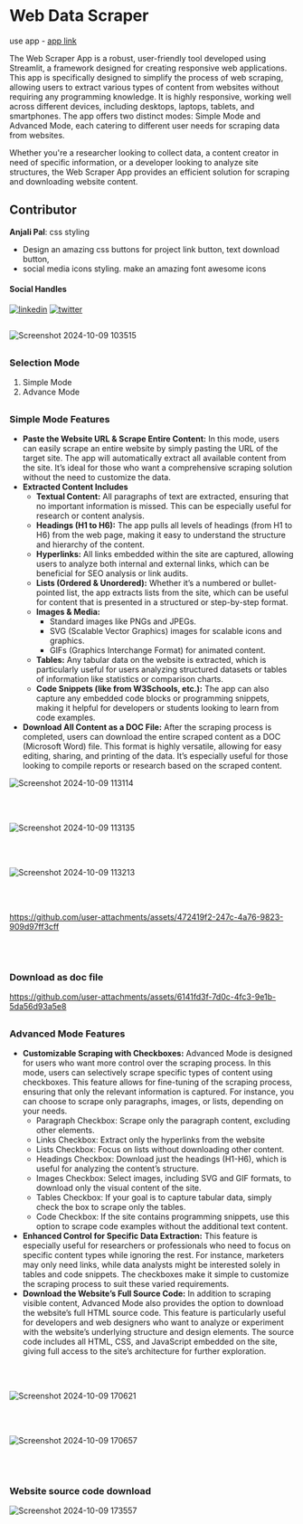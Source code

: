 
# Web Data Scraper

use app - [app link](https://web-data-scraper-ou-minor-project.streamlit.app/)

The Web Scraper App is a robust, user-friendly tool developed using Streamlit, a framework designed for creating responsive web applications. This app is specifically designed to simplify the process of web scraping, allowing users to extract various types of content from websites without requiring any programming knowledge. It is highly responsive, working well across different devices, including desktops, laptops, tablets, and smartphones. The app offers two distinct modes: Simple Mode and Advanced Mode, each catering to different user needs for scraping data from websites.

Whether you're a researcher looking to collect data, a content creator in need of specific information, or a developer looking to analyze site structures, the Web Scraper App provides an efficient solution for scraping and downloading website content.



<h2>Contributor</h2>

**Anjali Pal**: css styling
- Design an amazing css buttons for project link button, text download button,
-  social media icons styling. make an amazing font awesome icons

<h4>Social Handles</h4>

[![linkedin](https://img.shields.io/badge/linkedin-0A66C2?style=for-the-badge&logo=linkedin&logoColor=white)](https://www.linkedin.com/in/anjali-pal-51742a256/) [![twitter](https://img.shields.io/badge/twitter-1DA1F2?style=for-the-badge&logo=twitter&logoColor=white)](https://github.com/anjalipal659)


##

![Screenshot 2024-10-09 103515](https://github.com/user-attachments/assets/fcee3a93-652f-4512-82ba-7ac40ab47423)

##

<h3><b>Selection Mode</b></h3>
    <ol>
        <li>Simple Mode</li>
        <li>Advance Mode</li>
    </ol>
    
##

<h3><b>Simple Mode Features</b></h3>

<ul>
  <li><b>Paste the Website URL & Scrape Entire Content:</b> In this mode, users can easily scrape an entire website by simply pasting the URL of the target site. The app will automatically extract all available content from the site. It’s ideal for those who want a comprehensive scraping solution without the need to customize the data.</li>

  <li>
    <b>Extracted Content Includes</b>
        <ul>
          <li><b>Textual Content:</b> All paragraphs of text are extracted, ensuring that no important information is missed. This can be especially useful for research or content analysis.</li>
          <li><b>Headings (H1 to H6):</b> The app pulls all levels of headings (from H1 to H6) from the web page, making it easy to understand the structure and hierarchy of the content.</li>
          <li><b>Hyperlinks:</b> All links embedded within the site are captured, allowing users to analyze both internal and external links, which can be beneficial for SEO analysis or link audits.</li>
          <li><b>Lists (Ordered & Unordered):</b> Whether it’s a numbered or bullet-pointed list, the app extracts lists from the site, which can be useful for content that is presented in a structured or step-by-step format.</li>
          <li><b>Images & Media:</b>
              <ul>
                  <li>Standard images like PNGs and JPEGs.</li>
                  <li>SVG (Scalable Vector Graphics) images for scalable icons and graphics.</li>
                  <li>GIFs (Graphics Interchange Format) for animated content.</li>
              </ul>
          </li>
         <li><b>Tables:</b> Any tabular data on the website is extracted, which is particularly useful for users analyzing structured datasets or tables of information like statistics or comparison charts.</li>
        <li><b>Code Snippets (like from W3Schools, etc.):</b> The app can also capture any embedded code blocks or programming snippets, making it helpful for developers or students looking to learn from code examples.</li>
        </ul>
  </li>
  <li><b>Download All Content as a DOC File:</b> After the scraping process is completed, users can download the entire scraped content as a DOC (Microsoft Word) file. This format is highly versatile, allowing for easy editing, sharing, and printing of the data. It’s especially useful for those looking to compile reports or research based on the scraped content.</li>
</ul>

![Screenshot 2024-10-09 113114](https://github.com/user-attachments/assets/c03903ba-a238-4952-b61b-b1653bda3743)

<br>
<br>

![Screenshot 2024-10-09 113135](https://github.com/user-attachments/assets/4fae700e-7213-4de7-98c6-4d8e4ab2305e)

<br>
<br>

![Screenshot 2024-10-09 113213](https://github.com/user-attachments/assets/5803efce-186e-4b77-90a6-4fa16d95b741)


<br>
<br>


https://github.com/user-attachments/assets/472419f2-247c-4a76-9823-909d97ff3cff


<br>
<br>

<h3>Download as doc file</h3>





https://github.com/user-attachments/assets/6141fd3f-7d0c-4fc3-9e1b-5da56d93a5e8

##

<h3><b>Advanced Mode Features</b></h3>


<ul>
    <li><b>Customizable Scraping with Checkboxes:</b> Advanced Mode is designed for users who want more control over the scraping process. In this mode, users can selectively scrape specific types of content using checkboxes. This feature allows for fine-tuning of the scraping process, ensuring that only the relevant information is captured. For instance, you can choose to scrape only paragraphs, images, or lists, depending on your needs.
        <ul>
            <li>Paragraph Checkbox: Scrape only the paragraph content, excluding other elements.</li>
            <li>Links Checkbox: Extract only the hyperlinks from the website</li>
            <li>Lists Checkbox: Focus on lists without downloading other content.</li>
            <li>Headings Checkbox: Download just the headings (H1-H6), which is useful for analyzing the content’s structure.</li>
            <li>Images Checkbox: Select images, including SVG and GIF formats, to download only the visual content of the site.</li>
            <li>Tables Checkbox: If your goal is to capture tabular data, simply check the box to scrape only the tables.</li>
            <li>Code Checkbox: If the site contains programming snippets, use this option to scrape code examples without the additional text content.</li>
        </ul>
    </li>
    <li><b>Enhanced Control for Specific Data Extraction:</b> This feature is especially useful for researchers or professionals who need to focus on specific content types while ignoring the rest. For instance, marketers may only need links, while data analysts might be interested solely in tables and code snippets. The checkboxes make it simple to customize the scraping process to suit these varied requirements.</li>
    <li><b>Download the Website’s Full Source Code:</b> In addition to scraping visible content, Advanced Mode also provides the option to download the website’s full HTML source code. This feature is particularly useful for developers and web designers who want to analyze or experiment with the website’s underlying structure and design elements. The source code includes all HTML, CSS, and JavaScript embedded on the site, giving full access to the site’s architecture for further exploration.</li>
</ul>



<br>
<br>


![Screenshot 2024-10-09 170621](https://github.com/user-attachments/assets/7a4890b2-a31e-464b-9398-1d47092a12b7)

<br>
<br>


![Screenshot 2024-10-09 170657](https://github.com/user-attachments/assets/0f70f3ce-d40a-4eb6-82f3-391ffb09d120)

<br>
<br>

<h3>Website source code download</h3>

![Screenshot 2024-10-09 173557](https://github.com/user-attachments/assets/c039731d-9120-4d04-a232-c1662e5df039)

